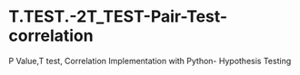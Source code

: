 # T.TEST.-2T_TEST-Pair-Test-correlation
P Value,T test, Correlation Implementation with Python- Hypothesis Testing
